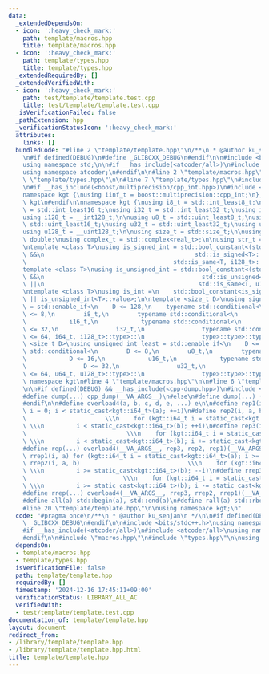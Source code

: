 ```yaml
---
data:
  _extendedDependsOn:
  - icon: ':heavy_check_mark:'
    path: template/macros.hpp
    title: template/macros.hpp
  - icon: ':heavy_check_mark:'
    path: template/types.hpp
    title: template/types.hpp
  _extendedRequiredBy: []
  _extendedVerifiedWith:
  - icon: ':heavy_check_mark:'
    path: test/template/template.test.cpp
    title: test/template/template.test.cpp
  _isVerificationFailed: false
  _pathExtension: hpp
  _verificationStatusIcon: ':heavy_check_mark:'
  attributes:
    links: []
  bundledCode: "#line 2 \"template/template.hpp\"\n/**\n * @author ku_senjan\n */\n\
    \n#if defined(DEBUG)\n#define _GLIBCXX_DEBUG\n#endif\n\n#include <bits/stdc++.h>\n\
    using namespace std;\n\n#if __has_include(<atcoder/all>)\n#include <atcoder/all>\n\
    using namespace atcoder;\n#endif\n\n#line 2 \"template/macros.hpp\"\n\n#line 2\
    \ \"template/types.hpp\"\n\n#line 7 \"template/types.hpp\"\n#include <type_traits>\n\
    \n#if __has_include(<boost/multiprecision/cpp_int.hpp>)\n#include <boost/multiprecision/cpp_int.hpp>\n\
    namespace kgt {\nusing iinf_t = boost::multiprecision::cpp_int;\n};  // namespace\
    \ kgt\n#endif\n\nnamespace kgt {\nusing i8_t = std::int_least8_t;\nusing i16_t\
    \ = std::int_least16_t;\nusing i32_t = std::int_least32_t;\nusing i64_t = std::int_least64_t;\n\
    using i128_t = __int128_t;\n\nusing u8_t = std::uint_least8_t;\nusing u16_t =\
    \ std::uint_least16_t;\nusing u32_t = std::uint_least32_t;\nusing u64_t = std::uint_least64_t;\n\
    using u128_t = __uint128_t;\n\nusing size_t = std::size_t;\n\nusing real_t = long\
    \ double;\nusing complex_t = std::complex<real_t>;\n\nusing str_t = std::string;\n\
    \ntemplate <class T>\nusing is_signed_int = std::bool_constant<(std::is_integral<T>::value\
    \ &&\n                                          std::is_signed<T>::value) ||\n\
    \                                         std::is_same<T, i128_t>::value>;\n\n\
    template <class T>\nusing is_unsigned_int = std::bool_constant<(std::is_integral<T>::value\
    \ &&\n                                            std::is_unsigned<T>::value)\
    \ ||\n                                           std::is_same<T, u128_t>::value>;\n\
    \ntemplate <class T>\nusing is_int =\n    std::bool_constant<is_signed_int<T>::value\
    \ || is_unsigned_int<T>::value>;\n\ntemplate <size_t D>\nusing signed_int_least\
    \ = std::enable_if<\n    D <= 128,\n    typename std::conditional<\n        D\
    \ <= 8,\n        i8_t,\n        typename std::conditional<\n            D <= 16,\n\
    \            i16_t,\n            typename std::conditional<\n                D\
    \ <= 32,\n                i32_t,\n                typename std::conditional<D\
    \ <= 64, i64_t, i128_t>::type>::\n                type>::type>::type>;\n\ntemplate\
    \ <size_t D>\nusing unsigned_int_least = std::enable_if<\n    D <= 128,\n    typename\
    \ std::conditional<\n        D <= 8,\n        u8_t,\n        typename std::conditional<\n\
    \            D <= 16,\n            u16_t,\n            typename std::conditional<\n\
    \                D <= 32,\n                u32_t,\n                typename std::conditional<D\
    \ <= 64, u64_t, u128_t>::type>::\n                type>::type>::type>;\n};  //\
    \ namespace kgt\n#line 4 \"template/macros.hpp\"\n\n#line 6 \"template/macros.hpp\"\
    \n\n#if defined(DEBUG) && __has_include(<cpp-dump.hpp>)\n#include <cpp-dump.hpp>\n\
    #define dump(...) cpp_dump(__VA_ARGS__)\n#else\n#define dump(...) ((void)0)\n\
    #endif\n\n#define overload4(a, b, c, d, e, ...) e\n\n#define rep1(i, a) for (kgt::i64_t\
    \ i = 0; i < static_cast<kgt::i64_t>(a); ++i)\n#define rep2(i, a, b)         \
    \                      \\\n    for (kgt::i64_t i = static_cast<kgt::i64_t>(a);\
    \ \\\n         i < static_cast<kgt::i64_t>(b); ++i)\n#define rep3(i, a, b, c)\
    \                            \\\n    for (kgt::i64_t i = static_cast<kgt::i64_t>(a);\
    \ \\\n         i < static_cast<kgt::i64_t>(b); i += static_cast<kgt::i64_t>(c))\n\
    #define rep(...) overload4(__VA_ARGS__, rep3, rep2, rep1)(__VA_ARGS__)\n\n#define\
    \ rrep1(i, a) for (kgt::i64_t i = static_cast<kgt::i64_t>(a); i >= 0; --i)\n#define\
    \ rrep2(i, a, b)                              \\\n    for (kgt::i64_t i = static_cast<kgt::i64_t>(a);\
    \ \\\n         i >= static_cast<kgt::i64_t>(b); --i)\n#define rrep3(i, a, b, c)\
    \                           \\\n    for (kgt::i64_t i = static_cast<kgt::i64_t>(a);\
    \ \\\n         i >= static_cast<kgt::i64_t>(b); i -= static_cast<kgt::i64_t>(c))\n\
    #define rrep(...) overload4(__VA_ARGS__, rrep3, rrep2, rrep1)(__VA_ARGS__)\n\n\
    #define all(a) std::begin(a), std::end(a)\n#define rall(a) std::rbegin(a), std::rend(a)\n\
    #line 20 \"template/template.hpp\"\n\nusing namespace kgt;\n"
  code: "#pragma once\n/**\n * @author ku_senjan\n */\n\n#if defined(DEBUG)\n#define\
    \ _GLIBCXX_DEBUG\n#endif\n\n#include <bits/stdc++.h>\nusing namespace std;\n\n\
    #if __has_include(<atcoder/all>)\n#include <atcoder/all>\nusing namespace atcoder;\n\
    #endif\n\n#include \"macros.hpp\"\n#include \"types.hpp\"\n\nusing namespace kgt;\n"
  dependsOn:
  - template/macros.hpp
  - template/types.hpp
  isVerificationFile: false
  path: template/template.hpp
  requiredBy: []
  timestamp: '2024-12-16 17:45:11+09:00'
  verificationStatus: LIBRARY_ALL_AC
  verifiedWith:
  - test/template/template.test.cpp
documentation_of: template/template.hpp
layout: document
redirect_from:
- /library/template/template.hpp
- /library/template/template.hpp.html
title: template/template.hpp
---
```

